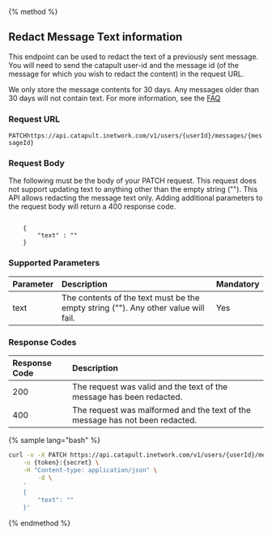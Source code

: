 {% method %}
## Redact Message Text information
This endpoint can be used to redact the text of a previously sent message. You will need to send the catapult user-id and the message id (of the message for which you wish to redact the content) in the request URL.

We only store the message contents for 30 days. Any messages older than 30 days will not contain text. For more information, see the <a href="http://dev.bandwidth.com/faq/messaging/retainSMS.html">FAQ</a>

### Request URL

<code class="patch">PATCH</code>`https://api.catapult.inetwork.com/v1/users/{userId}/messages/{messageId}`


### Request Body

The following must be the body of your PATCH request. This request does not support updating text to anything other than the empty string ("").
This API allows redacting the message text only. Adding additional parameters to the request body will return a 400 response code. 

<code>
	{
		"text" : ""
	}
</code>

### Supported Parameters
| Parameter          | Description                                                                                                                                                                                                                                                                                                                                                                                                                                                                                                  | Mandatory |
|:-------------------|:-------------------------------------------------------------------------------------------------------------------------------------------------------------------------------------------------------------------------------------------------------------------------------------------------------------------------------------------------------------------------------------------------------------------------------------------------------------------------------------------------------------|:----------|
| text               | The contents of the text must be the empty string (""). Any other value will fail.                                                                                                                                                                                                                                               | Yes       |

### Response Codes
| Response Code | Description                                                                                      |
|:--------------|:-------------------------------------------------------------------------------------------------|
| 200           | The request was valid and the text of the message has been redacted.								   															   |
| 400			| The request was malformed and the text of the message has not been redacted.		                   																	   |


{% sample lang="bash" %}

```bash
curl -v -X PATCH https://api.catapult.inetwork.com/v1/users/{userId}/messages/{messageId} \
	-u {token}:{secret} \
	-H "Content-type: application/json" \
		-d \
	'
	{
		"text": ""
	}'
```

{% endmethod %}